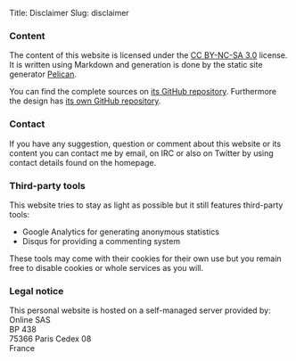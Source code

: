 Title: Disclaimer
Slug: disclaimer

### Content

The content of this website is licensed under the [CC BY-NC-SA 3.0](http://creativecommons.org/licenses/by-nc-sa/3.0/) license. It is written using Markdown and generation is done by the static site generator [Pelican](http://blog.getpelican.com/).

You can find the complete sources on [its GitHub repository](https://github.com/Kdecherf/blog.kdecherf.com). Furthermore the design has [its own GitHub repository](https://github.com/Kdecherf/Nicholas).

### Contact

If you have any suggestion, question or comment about this website or its content you can contact me by email, on IRC or also on Twitter by using contact details found on the homepage.

### Third-party tools

This website tries to stay as light as possible but it still features third-party tools:

 * Google Analytics for generating anonymous statistics
 * Disqus for providing a commenting system

These tools may come with their cookies for their own use but you remain free to disable cookies or whole services as you will.

### Legal notice

This personal website is hosted on a self-managed server provided by:  
Online SAS  
BP 438  
75366 Paris Cedex 08  
France
